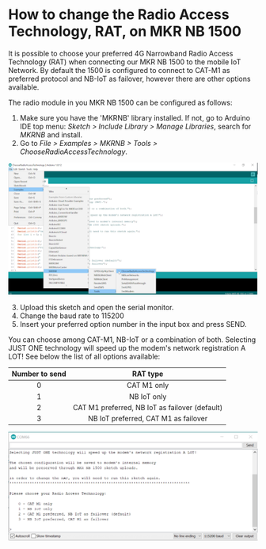 # How to change the Radio Access Technology, RAT, on MKR NB 1500

It is possible to choose your preferred 4G Narrowband Radio Access Technology (RAT) when connecting our MKR NB 1500 to the mobile IoT Network. By default the 1500 is configured to connect to CAT-M1 as preferred protocol and NB-IoT as failover, however there are other options available.

The radio module in you MKR NB 1500 can be configured as follows:
1. Make sure you have the 'MKRNB' library installed. If not, go to Arduino IDE top menu: *Sketch > Include Library > Manage Libraries*, search for *MKRNB* and install.
2. Go to *File > Examples > MKRNB > Tools > ChooseRadioAccessTechnology*.

  ![Example location](/assets/img/hardware/boards/change-RAT1.png)

3. Upload this sketch and open the serial monitor.
4. Change the baud rate to 115200
5. Insert your preferred option number in the input box and press SEND.

  You can choose among CAT-M1, NB-IoT or a combination of both. Selecting JUST ONE technology will speed up the modem's network registration A LOT! See below the list of all options available:

  | Number to send |  RAT type |
  |:----------:|:-------------:|
| 0 |  CAT M1 only |
| 1 |  NB IoT only   |
| 2 | CAT M1 preferred, NB IoT as failover (default) |
| 3 | NB IoT preferred, CAT M1 as failover |

  ![Serial port info](/assets/img/hardware/boards/change-RAT2.png)
